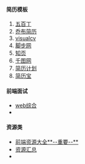 #### 简历模板

1. [五百丁](http://www.500d.me/)
2. [乔布简历](http://cv.qiaobutang.com/)
3. [visualcv](https://www.visualcv.com/zh/)
4. [脚步网](http://www.jiaobu365.com/)
5. [知页](https://www.zhiyeapp.com/)
6. [千图网](http://www.58pic.com/)
7. [简历计划](http://www.jianlipro.com/index.html)
8. [简历宝](http://www.jianlb.cn/)



#### 前端面试

* [web综合](https://github.com/Alvin-Liu/awesome-frontend-interviews/blob/master/web%E7%BB%BC%E5%90%88%E7%AF%87.md)
* ​

#### 资源类

* [前端资源大全**--重要--**](https://www.cnblogs.com/mumusen/p/8514166.html)
* [资源汇总](http://blog.csdn.net/smxjant/article/details/78965612)
* ​